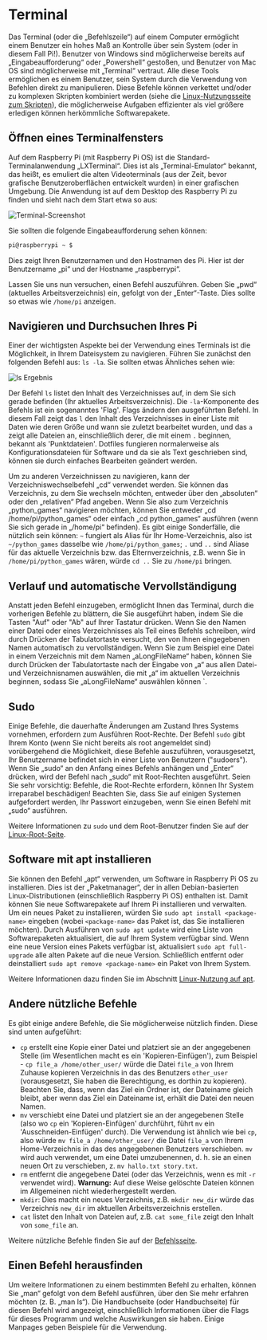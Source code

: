 # Terminal

Das Terminal (oder die „Befehlszeile“) auf einem Computer ermöglicht einem Benutzer ein hohes Maß an Kontrolle über sein System (oder in diesem Fall Pi!). Benutzer von Windows sind möglicherweise bereits auf „Eingabeaufforderung“ oder „Powershell“ gestoßen, und Benutzer von Mac OS sind möglicherweise mit „Terminal“ vertraut. Alle diese Tools ermöglichen es einem Benutzer, sein System durch die Verwendung von Befehlen direkt zu manipulieren. Diese Befehle können verkettet und/oder zu komplexen Skripten kombiniert werden (siehe die [Linux-Nutzungsseite zum Skripten](.././linux/usage/scripting.md)), die möglicherweise Aufgaben effizienter als viel größere erledigen können herkömmliche Softwarepakete.

## Öffnen eines Terminalfensters

Auf dem Raspberry Pi (mit Raspberry Pi OS) ist die Standard-Terminalanwendung „LXTerminal“. Dies ist als „Terminal-Emulator“ bekannt, das heißt, es emuliert die alten Videoterminals (aus der Zeit, bevor grafische Benutzeroberflächen entwickelt wurden) in einer grafischen Umgebung. Die Anwendung ist auf dem Desktop des Raspberry Pi zu finden und sieht nach dem Start etwa so aus:

![Terminal-Screenshot](images/terminal.png)

Sie sollten die folgende Eingabeaufforderung sehen können:

```bash
pi@raspberrypi ~ $
```

Dies zeigt Ihren Benutzernamen und den Hostnamen des Pi. Hier ist der Benutzername „pi“ und der Hostname „raspberrypi“.

Lassen Sie uns nun versuchen, einen Befehl auszuführen. Geben Sie „pwd“ (aktuelles Arbeitsverzeichnis) ein, gefolgt von der „Enter“-Taste. Dies sollte so etwas wie `/home/pi` anzeigen.

## Navigieren und Durchsuchen Ihres Pi

Einer der wichtigsten Aspekte bei der Verwendung eines Terminals ist die Möglichkeit, in Ihrem Dateisystem zu navigieren. Führen Sie zunächst den folgenden Befehl aus: `ls -la`. Sie sollten etwas Ähnliches sehen wie:

![ls Ergebnis](images/lsresult.png)

Der Befehl `ls` listet den Inhalt des Verzeichnisses auf, in dem Sie sich gerade befinden (Ihr aktuelles Arbeitsverzeichnis). Die `-la`-Komponente des Befehls ist ein sogenanntes 'Flag'. Flags ändern den ausgeführten Befehl. In diesem Fall zeigt das `l` den Inhalt des Verzeichnisses in einer Liste mit Daten wie deren Größe und wann sie zuletzt bearbeitet wurden, und das `a` zeigt alle Dateien an, einschließlich derer, die mit einem `.` beginnen, bekannt als 'Punktdateien'. Dotfiles fungieren normalerweise als Konfigurationsdateien für Software und da sie als Text geschrieben sind, können sie durch einfaches Bearbeiten geändert werden.

Um zu anderen Verzeichnissen zu navigieren, kann der Verzeichniswechselbefehl „cd“ verwendet werden. Sie können das Verzeichnis, zu dem Sie wechseln möchten, entweder über den „absoluten“ oder den „relativen“ Pfad angeben. Wenn Sie also zum Verzeichnis „python_games“ navigieren möchten, können Sie entweder „cd /home/pi/python_games“ oder einfach „cd python_games“ ausführen (wenn Sie sich gerade in „/home/pi“ befinden). Es gibt einige Sonderfälle, die nützlich sein können: `~` fungiert als Alias ​​für Ihr Home-Verzeichnis, also ist `~/python_games` dasselbe wie `/home/pi/python_games`; `.` und `..` sind Aliase für das aktuelle Verzeichnis bzw. das Elternverzeichnis, z.B. wenn Sie in `/home/pi/python_games` wären, würde `cd ..` Sie zu `/home/pi` bringen.

## Verlauf und automatische Vervollständigung

Anstatt jeden Befehl einzugeben, ermöglicht Ihnen das Terminal, durch die vorherigen Befehle zu blättern, die Sie ausgeführt haben, indem Sie die Tasten "Auf" oder "Ab" auf Ihrer Tastatur drücken. Wenn Sie den Namen einer Datei oder eines Verzeichnisses als Teil eines Befehls schreiben, wird durch Drücken der Tabulatortaste versucht, den von Ihnen eingegebenen Namen automatisch zu vervollständigen. Wenn Sie zum Beispiel eine Datei in einem Verzeichnis mit dem Namen „aLongFileName“ haben, können Sie durch Drücken der Tabulatortaste nach der Eingabe von „a“ aus allen Datei- und Verzeichnisnamen auswählen, die mit „a“ im aktuellen Verzeichnis beginnen, sodass Sie „aLongFileName“ auswählen können `.

## Sudo

Einige Befehle, die dauerhafte Änderungen am Zustand Ihres Systems vornehmen, erfordern zum Ausführen Root-Rechte. Der Befehl `sudo` gibt Ihrem Konto (wenn Sie nicht bereits als root angemeldet sind) vorübergehend die Möglichkeit, diese Befehle auszuführen, vorausgesetzt, Ihr Benutzername befindet sich in einer Liste von Benutzern ("sudoers"). Wenn Sie „sudo“ an den Anfang eines Befehls anhängen und „Enter“ drücken, wird der Befehl nach „sudo“ mit Root-Rechten ausgeführt. Seien Sie sehr vorsichtig: Befehle, die Root-Rechte erfordern, können Ihr System irreparabel beschädigen! Beachten Sie, dass Sie auf einigen Systemen aufgefordert werden, Ihr Passwort einzugeben, wenn Sie einen Befehl mit „sudo“ ausführen.

Weitere Informationen zu `sudo` und dem Root-Benutzer finden Sie auf der [Linux-Root-Seite](../../linux/usage/root.md).

## Software mit apt installieren

Sie können den Befehl „apt“ verwenden, um Software in Raspberry Pi OS zu installieren. Dies ist der „Paketmanager“, der in allen Debian-basierten Linux-Distributionen (einschließlich Raspberry Pi OS) enthalten ist. Damit können Sie neue Softwarepakete auf Ihrem Pi installieren und verwalten. Um ein neues Paket zu installieren, würden Sie `sudo apt install <package-name>` eingeben (wobei `<package-name>` das Paket ist, das Sie installieren möchten). Durch Ausführen von `sudo apt update` wird eine Liste von Softwarepaketen aktualisiert, die auf Ihrem System verfügbar sind. Wenn eine neue Version eines Pakets verfügbar ist, aktualisiert `sudo apt full-upgrade` alle alten Pakete auf die neue Version. Schließlich entfernt oder deinstalliert `sudo apt remove <package-name>` ein Paket von Ihrem System.

Weitere Informationen dazu finden Sie im Abschnitt [Linux-Nutzung auf apt](../../linux/software/apt.md).

## Andere nützliche Befehle

Es gibt einige andere Befehle, die Sie möglicherweise nützlich finden. Diese sind unten aufgeführt:

- `cp` erstellt eine Kopie einer Datei und platziert sie an der angegebenen Stelle (im Wesentlichen macht es ein 'Kopieren-Einfügen'), zum Beispiel - `cp file_a /home/other_user/` würde die Datei `file_a` von Ihrem Zuhause kopieren Verzeichnis in das des Benutzers `other_user` (vorausgesetzt, Sie haben die Berechtigung, es dorthin zu kopieren). Beachten Sie, dass, wenn das Ziel ein Ordner ist, der Dateiname gleich bleibt, aber wenn das Ziel ein Dateiname ist, erhält die Datei den neuen Namen.
- `mv` verschiebt eine Datei und platziert sie an der angegebenen Stelle (also wo `cp` ein 'Kopieren-Einfügen' durchführt, führt `mv` ein 'Ausschneiden-Einfügen' durch). Die Verwendung ist ähnlich wie bei `cp`, also würde `mv file_a /home/other_user/` die Datei `file_a` von Ihrem Home-Verzeichnis in das des angegebenen Benutzers verschieben. `mv` wird auch verwendet, um eine Datei umzubenennen, d. h. sie an einen neuen Ort zu verschieben, z. `mv hallo.txt story.txt`.
- `rm` entfernt die angegebene Datei (oder das Verzeichnis, wenn es mit `-r` verwendet wird). **Warnung:** Auf diese Weise gelöschte Dateien können im Allgemeinen nicht wiederhergestellt werden.
- `mkdir`: Dies macht ein neues Verzeichnis, z.B. `mkdir new_dir` würde das Verzeichnis `new_dir` im aktuellen Arbeitsverzeichnis erstellen.
- `cat` listet den Inhalt von Dateien auf, z.B. `cat some_file` zeigt den Inhalt von `some_file` an.

Weitere nützliche Befehle finden Sie auf der [Befehlsseite](../../linux/usage/commands.md).

## Einen Befehl herausfinden

Um weitere Informationen zu einem bestimmten Befehl zu erhalten, können Sie „man“ gefolgt von dem Befehl ausführen, über den Sie mehr erfahren möchten (z. B. „man ls“). Die Handbuchseite (oder Handbuchseite) für diesen Befehl wird angezeigt, einschließlich Informationen über die Flags für dieses Programm und welche Auswirkungen sie haben. Einige Manpages geben Beispiele für die Verwendung.